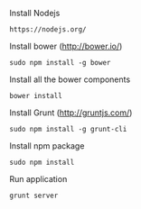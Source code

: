 Install Nodejs

    https://nodejs.org/

Install bower (http://bower.io/)

    sudo npm install -g bower

Install all the bower components
    
    bower install

Install Grunt (http://gruntjs.com/)

    sudo npm install -g grunt-cli

Install npm package

    sudo npm install

Run application

    grunt server


